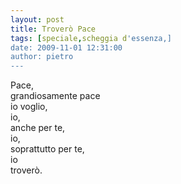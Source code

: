 ```yaml
---
layout: post
title: Troverò Pace
tags: [speciale,scheggia d'essenza,]
date: 2009-11-01 12:31:00
author: pietro
---
```

Pace,<br/>grandiosamente pace<br/>io voglio,<br/>io,<br/>anche per te,<br/>io,<br/>soprattutto per te,<br/>io<br/>troverò.

